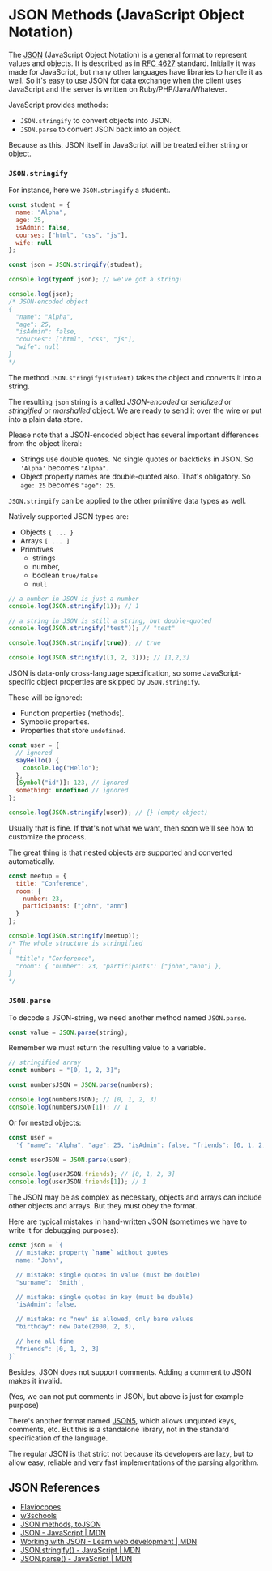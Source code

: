 # JSON Methods (JavaScript Object Notation)

The [JSON](http://en.wikipedia.org/wiki/JSON) (JavaScript Object Notation) is a general format to represent values and objects. It is described as in [RFC 4627](http://tools.ietf.org/html/rfc4627) standard. Initially it was made for JavaScript, but many other languages have libraries to handle it as well. So it's easy to use JSON for data exchange when the client uses JavaScript and the server is written on Ruby/PHP/Java/Whatever.

JavaScript provides methods:

- `JSON.stringify` to convert objects into JSON.
- `JSON.parse` to convert JSON back into an object.

Because as this, JSON itself in JavaScript will be treated either string or object.

### `JSON.stringify`

For instance, here we `JSON.stringify` a student:.

```js
const student = {
  name: "Alpha",
  age: 25,
  isAdmin: false,
  courses: ["html", "css", "js"],
  wife: null
};

const json = JSON.stringify(student);

console.log(typeof json); // we've got a string!

console.log(json);
/* JSON-encoded object
{
  "name": "Alpha",
  "age": 25,
  "isAdmin": false,
  "courses": ["html", "css", "js"],
  "wife": null
}
*/
```

The method `JSON.stringify(student)` takes the object and converts it into a string.

The resulting `json` string is a called _JSON-encoded_ or _serialized_ or _stringified_ or _marshalled_ object. We are ready to send it over the wire or put into a plain data store.

Please note that a JSON-encoded object has several important differences from the object literal:

- Strings use double quotes. No single quotes or backticks in JSON. So `'Alpha'` becomes `"Alpha"`.
- Object property names are double-quoted also. That's obligatory. So `age: 25` becomes `"age": 25`.

`JSON.stringify` can be applied to the other primitive data types as well.

Natively supported JSON types are:

- Objects `{ ... }`
- Arrays `[ ... ]`
- Primitives
  - strings
  - number,
  - boolean `true/false`
  - `null`

```js
// a number in JSON is just a number
console.log(JSON.stringify(1)); // 1

// a string in JSON is still a string, but double-quoted
console.log(JSON.stringify("test")); // "test"

console.log(JSON.stringify(true)); // true

console.log(JSON.stringify([1, 2, 3])); // [1,2,3]
```

JSON is data-only cross-language specification, so some JavaScript-specific object properties are skipped by `JSON.stringify`.

These will be ignored:

- Function properties (methods).
- Symbolic properties.
- Properties that store `undefined`.

```js
const user = {
  // ignored
  sayHello() {
    console.log("Hello");
  },
  [Symbol("id")]: 123, // ignored
  something: undefined // ignored
};

console.log(JSON.stringify(user)); // {} (empty object)
```

Usually that is fine. If that's not what we want, then soon we'll see how to customize the process.

The great thing is that nested objects are supported and converted automatically.

```js
const meetup = {
  title: "Conference",
  room: {
    number: 23,
    participants: ["john", "ann"]
  }
};

console.log(JSON.stringify(meetup));
/* The whole structure is stringified
{
  "title": "Conference",
  "room": { "number": 23, "participants": ["john","ann"] },
}
*/
```

### `JSON.parse`

To decode a JSON-string, we need another method named `JSON.parse`.

```js
const value = JSON.parse(string);
```

Remember we must return the resulting value to a variable.

```js
// stringified array
const numbers = "[0, 1, 2, 3]";

const numbersJSON = JSON.parse(numbers);

console.log(numbersJSON); // [0, 1, 2, 3]
console.log(numbersJSON[1]); // 1
```

Or for nested objects:

```js
const user =
  '{ "name": "Alpha", "age": 25, "isAdmin": false, "friends": [0, 1, 2, 3] }';

const userJSON = JSON.parse(user);

console.log(userJSON.friends); // [0, 1, 2, 3]
console.log(userJSON.friends[1]); // 1
```

The JSON may be as complex as necessary, objects and arrays can include other objects and arrays. But they must obey the format.

Here are typical mistakes in hand-written JSON (sometimes we have to write it for debugging purposes):

```js
const json = `{
  // mistake: property `name` without quotes
  name: "John",

  // mistake: single quotes in value (must be double)
  "surname": 'Smith',

  // mistake: single quotes in key (must be double)
  'isAdmin': false,

  // mistake: no "new" is allowed, only bare values
  "birthday": new Date(2000, 2, 3),

  // here all fine
  "friends": [0, 1, 2, 3]
}`
```

Besides, JSON does not support comments. Adding a comment to JSON makes it invalid.

(Yes, we can not put comments in JSON, but above is just for example purpose)

There's another format named [JSON5](http://json5.org), which allows unquoted keys, comments, etc. But this is a standalone library, not in the standard specification of the language.

The regular JSON is that strict not because its developers are lazy, but to allow easy, reliable and very fast implementations of the parsing algorithm.

## JSON References

- [Flaviocopes](https://flaviocopes.com/json/)
- [w3schools](https://www.w3schools.com/whatis/whatis_json.asp)
- [JSON methods, toJSON](https://javascript.info/json)
- [JSON - JavaScript | MDN](https://developer.mozilla.org/en-US/docs/Web/JavaScript/Reference/Global_Objects/JSON)
- [Working with JSON - Learn web development | MDN](https://developer.mozilla.org/en-US/docs/Learn/JavaScript/Objects/JSON)
- [JSON.stringify() - JavaScript | MDN](https://developer.mozilla.org/en-US/docs/Web/JavaScript/Reference/Global_Objects/JSON/stringify)
- [JSON.parse() - JavaScript | MDN](https://developer.mozilla.org/en-US/docs/Web/JavaScript/Reference/Global_Objects/JSON/parse)
